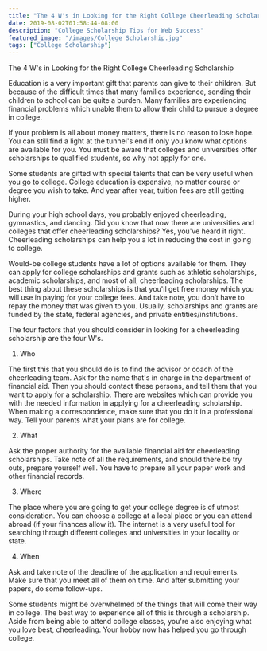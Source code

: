 ```yaml
---
title: "The 4 W's in Looking for the Right College Cheerleading Scholarship"
date: 2019-08-02T01:58:44-08:00
description: "College Scholarship Tips for Web Success"
featured_image: "/images/College Scholarship.jpg"
tags: ["College Scholarship"]
---
```


The 4 W's in Looking for the Right College Cheerleading Scholarship  


Education is a very important gift that parents can give to their children. But because of the difficult times that many families experience, sending their children to school can be quite a burden. Many families are experiencing financial problems which unable them to allow their child to pursue a degree in college.

If your problem is all about money matters, there is no reason to lose hope. You can still find a light at the tunnel's end if only you know what options are available for you. You must be aware that colleges and universities offer scholarships to qualified students, so why not apply for one.

Some students are gifted with special talents that can be very useful when you go to college. College education is expensive, no matter course or degree you wish to take. And year after year, tuition fees are still getting higher.

During your high school days, you probably enjoyed cheerleading, gymnastics, and dancing. Did you know that now there are universities and colleges that offer cheerleading scholarships? Yes, you've heard it right. Cheerleading scholarships can help you a lot in reducing the cost in going to college.

Would-be college students have a lot of options available for them. They can apply for college scholarships and grants such as athletic scholarships, academic scholarships, and most of all, cheerleading scholarships. The best thing about these scholarships is that you'll get free money which you will use in paying for your college fees. And take note, you don’t have to repay the money that was given to you. Usually, scholarships and grants are funded by the state, federal agencies, and private entities/institutions.

The four factors that you should consider in looking for a cheerleading scholarship are the four W's.

1. Who

The first this that you should do is to find the advisor or coach of the cheerleading team. Ask for the name that's in charge in the department of financial aid. Then you should contact these persons, and tell them that you want to apply for a scholarship. There are websites which can provide you with the needed information in applying for a cheerleading scholarship. When making a correspondence, make sure that you do it in a professional way. Tell your parents what your plans are for college.

2. What

Ask the proper authority for the available financial aid for cheerleading scholarships. Take note of all the requirements, and should there be try outs, prepare yourself well. You have to prepare all your paper work and other financial records.

3. Where

The place where you are going to get your college degree is of utmost consideration. You can choose a college at a local place or you can attend abroad (if your finances allow it). The internet is a very useful tool for searching through different colleges and universities in your locality or state.

4. When

Ask and take note of the deadline of the application and requirements. Make sure that you meet all of them on time. And after submitting your papers, do some follow-ups.

Some students might be overwhelmed of the things that will come their way in college. The best way to experience all of this is through a scholarship. Aside from being able to attend college classes, you're also enjoying what you love best, cheerleading. Your hobby now has helped you go through college.
 



  



 




